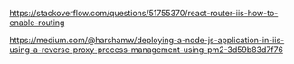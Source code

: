 https://stackoverflow.com/questions/51755370/react-router-iis-how-to-enable-routing

https://medium.com/@harshamw/deploying-a-node-js-application-in-iis-using-a-reverse-proxy-process-management-using-pm2-3d59b83d7f76